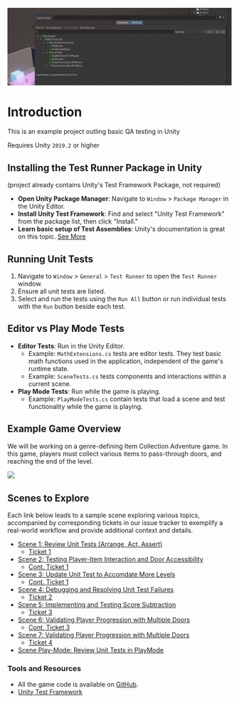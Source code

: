 ![QAEventExample](qaeventexample.gif)

# Introduction
This is an example project outling basic QA testing in Unity

Requires Unity `2019.2` or higher

## Installing the Test Runner Package in Unity
(project already contains Unity's Test Framework Package, not required)

- **Open Unity Package Manager**: Navigate to `Window` > `Package Manager` in the Unity Editor.
- **Install Unity Test Framework**: Find and select "Unity Test Framework" from the package list, then click "Install."
- **Learn basic setup of Test Assemblies**: Unity's documentation is great on this topic. [See More](https://docs.unity3d.com/Packages/com.unity.test-framework@1.1/manual/getting-started.html)

## Running Unit Tests
1. Navigate to `Window` > `General` > `Test Runner` to open the `Test Runner` window.
2. Ensure all unit tests are listed.
3. Select and run the tests using the `Run All` button or run individual tests with the `Run` button beside each test.

## Editor vs Play Mode Tests
- **Editor Tests**: Run in the Unity Editor.
  - Example: `MathExtensions.cs` tests are editor tests. They test basic math functions used in the application, independent of the game's runtime state.
  - Example: `SceneTests.cs` tests components and interactions within a current scene.
- **Play Mode Tests**: Run while the game is playing.
  - Example: `PlayModeTests.cs` contain tests that load a scene and test functionality while the game is playing.

## Example Game Overview
We will be working on a genre-defining Item Collection Adventure game. In this game, players must collect various items to pass-through doors, and reaching the end of the level.

<img src="qaeventexample_game.gif" width="300"/>

## Scenes to Explore

Each link below leads to a sample scene exploring various topics, accompanied by corresponding tickets in our issue tracker to exemplify a real-world workflow and provide additional context and details.

- [Scene 1: Review Unit Tests (Arrange, Act, Assert)](./Assets/Scenes/SampleScene1/README.md)
  - [Ticket 1](https://cybersurferllc.youtrack.cloud/agiles/141-13/current?tab=chart&issue=EXTERNAL-1)
- [Scene 2: Testing Player-Item Interaction and Door Accessibility](./Assets/Scenes/SampleScene2/README.md)
  - [Cont. Ticket 1](https://cybersurferllc.youtrack.cloud/agiles/141-13/current?tab=chart&issue=EXTERNAL-1)
- [Scene 3: Update Unit Test to Accomdate More Levels](./Assets/Scenes/SampleScene3/README.md)
  - [Cont. Ticket 1](https://cybersurferllc.youtrack.cloud/agiles/141-13/current?tab=chart&issue=EXTERNAL-1)
- [Scene 4: Debugging and Resolving Unit Test Failures](./Assets/Scenes/SampleScene4/README.md)
  - [Ticket 2](https://cybersurferllc.youtrack.cloud/agiles/141-13/current?tab=chart&issue=EXTERNAL-3)
- [Scene 5: Implementing and Testing Score Subtraction](./Assets/Scenes/SampleScene4/README.md)
  - [Ticket 3](https://cybersurferllc.youtrack.cloud/agiles/141-13/current?tab=chart&issue=EXTERNAL-4)
- [Scene 6: Validating Player Progression with Multiple Doors](./Assets/Scenes/SampleScene5/README.md)
  - [Cont. Ticket 3](https://cybersurferllc.youtrack.cloud/agiles/141-13/current?tab=chart&issue=EXTERNAL-5)
- [Scene 7: Validating Player Progression with Multiple Doors](./Assets/Scenes/SampleScene5/README.md)
  - [Ticket 4](https://cybersurferllc.youtrack.cloud/agiles/141-13/current?tab=chart&issue=EXTERNAL-5)
- [Scene Play-Mode: Review Unit Tests in PlayMode](./Assets/Scenes/SampleScene-PlayMode/README.md)

### Tools and Resources
- All the game code is available on [GitHub](https://github.com/CalebVaccaro/QAEventExample/).
- [Unity Test Framework](https://docs.unity3d.com/Packages/com.unity.test-framework@1.1/manual/getting-started.html)
